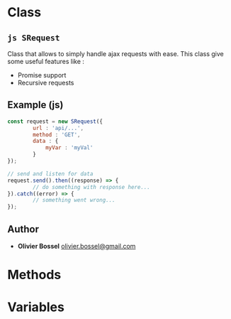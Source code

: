 
# Class


## ```js SRequest ```


Class that allows to simply handle ajax requests with ease.
This class give some useful features like :
- Promise support
- Recursive requests



## Example (js)

```js
const request = new SRequest({
		url : 'api/...',
		method : 'GET',
		data : {
			myVar : 'myVal'
		}
});

// send and listen for data
request.send().then((response) => {
		// do something with response here...
}).catch((error) => {
		// something went wrong...
});
```


## Author
- **Olivier Bossel** <a href="mailto:olivier.bossel@gmail.com">olivier.bossel@gmail.com</a> 


# Methods



# Variables


